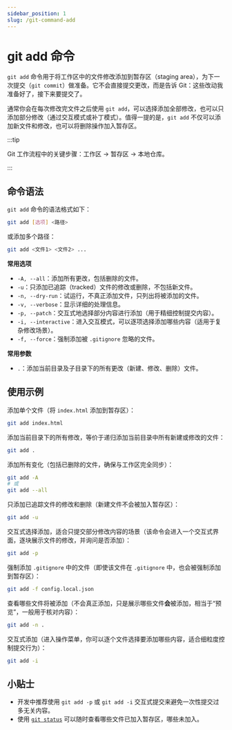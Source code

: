 ```yaml
---
sidebar_position: 1
slug: /git-command-add
---
```


# git add 命令

`git add` 命令用于将工作区中的文件修改添加到暂存区（staging area），为下一次提交（`git commit`）做准备。它不会直接提交更改，而是告诉 Git：这些改动我准备好了，接下来要提交了。

通常你会在每次修改完文件之后使用 `git add`，可以选择添加全部修改，也可以只添加部分修改（通过交互模式或补丁模式）。值得一提的是，`git add` 不仅可以添加新文件和修改，也可以将删除操作加入暂存区。

:::tip

Git 工作流程中的关键步骤：工作区 → 暂存区 → 本地仓库。

:::

## 命令语法

`git add` 命令的语法格式如下：

```bash
git add [选项] <路径>
```

或添加多个路径：

```bash
git add <文件1> <文件2> ...
```

**常用选项**

- `-A, --all`：添加所有更改，包括删除的文件。
- `-u`：只添加已追踪（tracked）文件的修改或删除，不包括新文件。
- `-n, --dry-run`：试运行，不真正添加文件，只列出将被添加的文件。
- `-v, --verbose`：显示详细的处理信息。
- `-p, --patch`：交互式地选择部分内容进行添加（用于精细控制提交内容）。
- `-i, --interactive`：进入交互模式，可以逐项选择添加哪些内容（适用于复杂修改场景）。
- `-f, --force`：强制添加被 `.gitignore` 忽略的文件。

**常用参数**

- `.`：添加当前目录及子目录下的所有更改（新建、修改、删除）文件。



## 使用示例

添加单个文件（将 `index.html` 添加到暂存区）：

```bash
git add index.html
```

添加当前目录下的所有修改，等价于递归添加当前目录中所有新建或修改的文件：

```bash
git add .
```

添加所有变化（包括已删除的文件，确保与工作区完全同步）：

```bash
git add -A
# 或
git add --all
```

只添加已追踪文件的修改和删除（新建文件不会被加入暂存区）：

```bash
git add -u
```

交互式选择添加，适合只提交部分修改内容的场景（该命令会进入一个交互式界面，逐块展示文件的修改，并询问是否添加）：

```bash
git add -p
```

强制添加 `.gitignore` 中的文件（即使该文件在 `.gitignore` 中，也会被强制添加到暂存区）：

```bash
git add -f config.local.json
```

查看哪些文件将被添加（不会真正添加，只是展示哪些文件**会**被添加，相当于“预览”，一般用于核对内容）：

```bash
git add -n .
```

交互式添加（进入操作菜单，你可以逐个文件选择要添加哪些内容，适合细粒度控制提交行为）：

```bash
git add -i
```



## 小贴士

- 开发中推荐使用 `git add -p` 或 `git add -i` 交互式提交来避免一次性提交过多无关内容。
- 使用 [`git status`](/git/git-command-status/) 可以随时查看哪些文件已加入暂存区，哪些未加入。

